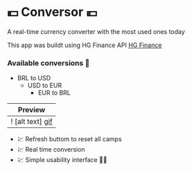 # :dollar: Conversor :euro:

A real-time currency converter with the most used ones today

This app was buildt using HG Finance API [HG Finance](https://hgbrasil.com/status/finance)

### Available conversions :receipt:
  - BRL to USD
    - USD to EUR
      - EUR to BRL

| **Preview**
|-------------|
|! [alt text] [gif]

[gif]: https://media2.giphy.com/media/T9aZSqjUQNwQv5FT6P/giphy.gif?cid=790b7611dc45a7c47020f0f4a64c29b671b70b664cd4ca88&rid=giphy.gif&ct=g


- :chart: Refresh buttom to reset all camps
- :chart: Real time conversion
- :chart: Simple usability interface    :student:


